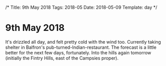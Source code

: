 /*
Title: 9th May 2018
Tags: 2018-05
Date: 2018-05-09
Template: day
*/

# 9th May 2018

It's drizzled all day, and felt pretty cold with the wind too. Currently taking shelter in Balfron's pub-turned-Indian-restaurant. The forecast is a little better for the next few days, fortunately. Into the hills again tomorrow (initially the Fintry Hills, east of the Campsies proper).

